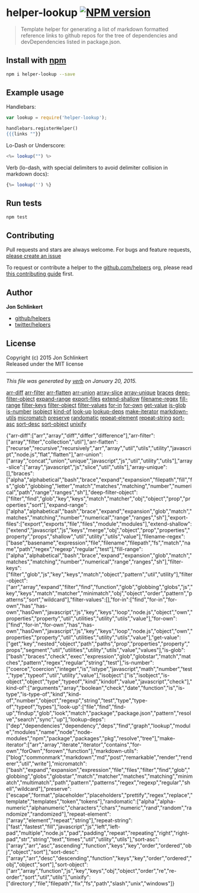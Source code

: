# helper-lookup [![NPM version](https://badge.fury.io/js/helper-lookup.svg)](http://badge.fury.io/js/helper-lookup)

> Template helper for generating a list of markdown formatted reference links to github repos for the tree of dependencies and devDependencies listed in package.json.


## Install with [npm](npmjs.org)

```bash
npm i helper-lookup --save
```

## Example usage

Handlebars:

```js
var lookup = require('helper-lookup');
```

```handlebars
handlebars.registerHelper()
{{{links ""}}
```

Lo-Dash or Underscore:

```js
<%= lookup("") %>
```

Verb (lo-dash, with special delimiters to avoid delimiter collision in markdown docs):

```js
{%= lookup('') %}
```

## Run tests

```bash
npm test
```

## Contributing
Pull requests and stars are always welcome. For bugs and feature requests, [please create an issue](https://github.com/helpers/helper-lookup/issues)

To request or contribute a helper to the [github.com/helpers][helpers] org, please read [this contributing guide][guide] first.

## Author

**Jon Schlinkert**
 
+ [github/helpers](https://github.com/helpers)
+ [twitter/helpers](http://twitter.com/helpers) 

## License
Copyright (c) 2015 Jon Schlinkert  
Released under the MIT license

***

_This file was generated by [verb](https://github.com/assemble/verb) on January 20, 2015._

[assemble]: https://github.com/assemble/assemble
[generator-verb]: https://github.com/assemble/generator-verb
[handlebars-helpers]: https://github.com/assemble/handlebars-helpers/
[handlebars]: https://github.com/wycats/handlebars.js/
[helpers]: https://github.com/helpers
[Lo-Dash]: https://lodash.com/
[template]: https://github.com/jonschlinkert/template
[underscore]: https://github.com/jashkenas/underscore
[verb]: https://github.com/assemble/verb
[guide]: https://github.com/helpers/requests

[arr-diff]: https://github.com/jonschlinkert/arr-diff
[arr-filter]: https://github.com/jonschlinkert/arr-filter
[arr-flatten]: https://github.com/jonschlinkert/arr-flatten
[arr-union]: https://github.com/jonschlinkert/arr-union
[array-slice]: https://github.com/jonschlinkert/array-slice
[array-unique]: https://github.com/jonschlinkert/array-unique
[braces]: https://github.com/jonschlinkert/braces
[deep-filter-object]: https://github.com/jonschlinkert/deep-filter-object
[expand-range]: https://github.com/jonschlinkert/expand-range
[export-files]: https://github.com/jonschlinkert/export-files
[extend-shallow]: https://github.com/jonschlinkert/extend-shallow
[filename-regex]: https://github.com/regexps/filename-regex
[fill-range]: https://github.com/jonschlinkert/fill-range
[filter-keys]: https://github.com/jonschlinkert/filter-keys
[filter-object]: https://github.com/jonschlinkert/filter-object
[filter-values]: https://github.com/jonschlinkert/filter-values
[for-in]: https://github.com/jonschlinkert/for-in
[for-own]: https://github.com/jonschlinkert/for-own
[get-value]: https://github.com/jonschlinkert/get-value
[is-glob]: https://github.com/jonschlinkert/is-glob
[is-number]: https://github.com/jonschlinkert/is-number
[isobject]: https://github.com/jonschlinkert/isobject
[kind-of]: https://github.com/jonschlinkert/kind-of
[look-up]: https://github.com/jonschlinkert/look-up
[lookup-deps]: https://github.com/jonschlinkert/lookup-deps
[make-iterator]: https://github.com/jonschlinkert/make-iterator
[markdown-utils]: https://github.com/jonschlinkert/markdown-utils
[micromatch]: https://github.com/jonschlinkert/micromatch
[preserve]: https://github.com/jonschlinkert/preserve
[randomatic]: https://github.com/jonschlinkert/randomatic
[repeat-element]: https://github.com/jonschlinkert/repeat-element
[repeat-string]: https://github.com/jonschlinkert/repeat-string
[sort-asc]: https://github.com/jonschlinkert/sort-asc
[sort-desc]: https://github.com/jonschlinkert/sort-desc
[sort-object]: https://github.com/helpers/sort-object
[unixify]: https://github.com/jonschlinkert/unixify

[arr-diff](https://github.com/jonschlinkert/arr-diff)
[arr-filter](https://github.com/jonschlinkert/arr-filter)
[arr-flatten](https://github.com/jonschlinkert/arr-flatten)
[arr-union](https://github.com/jonschlinkert/arr-union)
[array-slice](https://github.com/jonschlinkert/array-slice)
[array-unique](https://github.com/jonschlinkert/array-unique)
[braces](https://github.com/jonschlinkert/braces)
[deep-filter-object](https://github.com/jonschlinkert/deep-filter-object)
[expand-range](https://github.com/jonschlinkert/expand-range)
[export-files](https://github.com/jonschlinkert/export-files)
[extend-shallow](https://github.com/jonschlinkert/extend-shallow)
[filename-regex](https://github.com/regexps/filename-regex)
[fill-range](https://github.com/jonschlinkert/fill-range)
[filter-keys](https://github.com/jonschlinkert/filter-keys)
[filter-object](https://github.com/jonschlinkert/filter-object)
[filter-values](https://github.com/jonschlinkert/filter-values)
[for-in](https://github.com/jonschlinkert/for-in)
[for-own](https://github.com/jonschlinkert/for-own)
[get-value](https://github.com/jonschlinkert/get-value)
[is-glob](https://github.com/jonschlinkert/is-glob)
[is-number](https://github.com/jonschlinkert/is-number)
[isobject](https://github.com/jonschlinkert/isobject)
[kind-of](https://github.com/jonschlinkert/kind-of)
[look-up](https://github.com/jonschlinkert/look-up)
[lookup-deps](https://github.com/jonschlinkert/lookup-deps)
[make-iterator](https://github.com/jonschlinkert/make-iterator)
[markdown-utils](https://github.com/jonschlinkert/markdown-utils)
[micromatch](https://github.com/jonschlinkert/micromatch)
[preserve](https://github.com/jonschlinkert/preserve)
[randomatic](https://github.com/jonschlinkert/randomatic)
[repeat-element](https://github.com/jonschlinkert/repeat-element)
[repeat-string](https://github.com/jonschlinkert/repeat-string)
[sort-asc](https://github.com/jonschlinkert/sort-asc)
[sort-desc](https://github.com/jonschlinkert/sort-desc)
[sort-object](https://github.com/helpers/sort-object)
[unixify](https://github.com/jonschlinkert/unixify)

{"arr-diff":["arr","array","diff","differ","difference"],"arr-filter":["array","filter","collection","util"],"arr-flatten":["recurse","recursive","recursively","arr","array","util","utils","utility","javascript","node.js","flat","flatten"],"arr-union":["array","concat","union","unique","javascript","js","util","utility","utils"],"array-slice":["array","javascript","js","slice","util","utils"],"array-unique":[],"braces":["alpha","alphabetical","bash","brace","expand","expansion","filepath","fill","fs","glob","globbing","letter","match","matches","matching","number","numerical","path","range","ranges","sh"],"deep-filter-object":["filter","find","glob","key","keys","match","matcher","obj","object","prop","properties","sort"],"expand-range":["alpha","alphabetical","bash","brace","expand","expansion","glob","match","matches","matching","number","numerical","range","ranges","sh"],"export-files":["export","exports","file","files","module","modules"],"extend-shallow":["extend","javascript","js","keys","merge","obj","object","prop","properties","property","props","shallow","util","utility","utils","value"],"filename-regex":["base","basename","expression","file","filename","filepath","fs","match","name","path","regex","regexp","regular","test"],"fill-range":["alpha","alphabetical","bash","brace","expand","expansion","glob","match","matches","matching","number","numerical","range","ranges","sh"],"filter-keys":["filter","glob","js","key","keys","match","object","pattern","util","utility"],"filter-object":["arr","array","expand","filter","find","function","glob","globbing","globs","js","key","keys","match","matcher","minimatch","obj","object","order","pattern","patterns","sort","wildcard"],"filter-values":[],"for-in":["find","for-in","for-own","has","has-own","hasOwn","javascript","js","key","keys","loop","node.js","object","own","properties","property","util","utilities","utility","utils","value"],"for-own":["find","for-in","for-own","has","has-own","hasOwn","javascript","js","key","keys","loop","node.js","object","own","properties","property","util","utilities","utility","utils","value"],"get-value":["get","key","nested","object","path","paths","prop","properties","property","props","segment","util","utilities","utility","utils","value","values"],"is-glob":["bash","braces","check","exec","expression","glob","globstar","match","matches","pattern","regex","regular","string","test"],"is-number":["coerce","coercion","integer","is","istype","javascript","math","number","test","type","typeof","util","utility","value"],"isobject":["is","isobject","is-object","object","type","typeof","kind","kindof","value","javascript","check"],"kind-of":["arguments","array","boolean","check","date","function","is","is-type","is-type-of","kind","kind-of","number","object","regexp","string","test","type","type-of","typeof","types"],"look-up":["file","find","find-up","findup","glob","look","match","package","package.json","pattern","resolve","search","sync","up"],"lookup-deps":["dep","dependencies","dependency","deps","find","graph","lookup","module","modules","name","node","node-modules","npm","package","packages","pkg","resolve","tree"],"make-iterator":["arr","array","iterate","iterator","contains","for-own","forOwn","forown","function"],"markdown-utils":["blog","commonmark","markdown","md","post","remarkable","render","renderer","util","write"],"micromatch":["bash","expand","expansion","expression","file","files","filter","find","glob","globbing","globs","globstar","match","matcher","matches","matching","minimatch","multimatch","path","pattern","patterns","regex","regexp","regular","shell","wildcard"],"preserve":["escape","format","placeholder","placeholders","prettify","regex","replace","template","templates","token","tokens"],"randomatic":["alpha","alpha-numeric","alphanumeric","characters","chars","numeric","rand","random","randomize","randomized"],"repeat-element":["array","element","repeat","string"],"repeat-string":["fast","fastest","fill","javascript","js","left","left-pad","multiple","node.js","pad","padding","repeat","repeating","right","right-pad","str","string","text","times","util","utility","utils"],"sort-asc":["array","arr","asc","ascending","function","keys","key","order","ordered","obj","object","sort"],"sort-desc":["array","arr","desc","descending","function","keys","key","order","ordered","obj","object","sort"],"sort-object":["arr","array","function","js","key","keys","obj","object","order","re","re-order","sort","util","utils"],"unixify":["directory","file","filepath","fix","fs","path","slash","unix","windows"]}